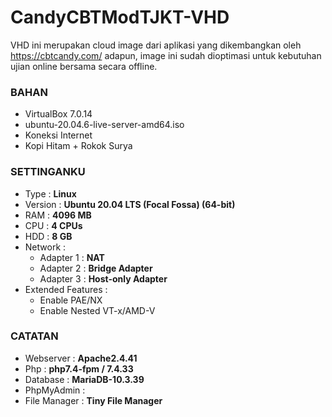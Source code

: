 # **CandyCBTModTJKT-VHD**
VHD ini merupakan cloud image dari aplikasi yang dikembangkan oleh https://cbtcandy.com/ adapun, image ini sudah dioptimasi untuk kebutuhan ujian online bersama secara offline.

### **BAHAN**
- VirtualBox 7.0.14
- ubuntu-20.04.6-live-server-amd64.iso
- Koneksi Internet
- Kopi Hitam + Rokok Surya

### **SETTINGANKU**
- Type    : **Linux**
- Version  : **Ubuntu 20.04 LTS (Focal Fossa) (64-bit)**
- RAM  : **4096 MB**
- CPU  : **4 CPUs**
- HDD  : **8 GB**
- Network :
  * Adapter 1  : **NAT**
  * Adapter 2  : **Bridge Adapter**
  * Adapter 3  : **Host-only Adapter**
- Extended Features :
  * Enable PAE/NX
  * Enable Nested VT-x/AMD-V

### **CATATAN**
- Webserver	: **Apache2.4.41**
- Php		: **php7.4-fpm / 7.4.33**
- Database	: **MariaDB-10.3.39**
- PhpMyAdmin	:
- File Manager	: **Tiny File Manager**


